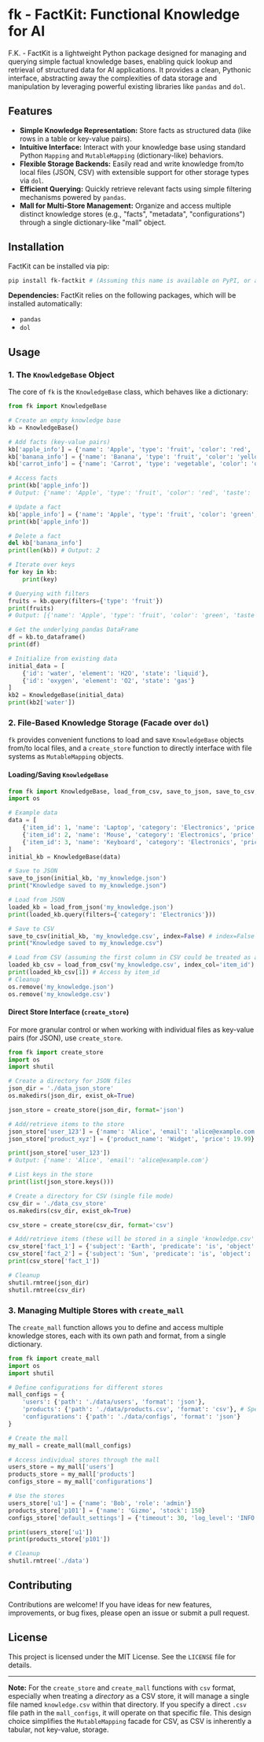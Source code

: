 
# fk - FactKit: Functional Knowledge for AI

F.K. - FactKit is a lightweight Python package designed for managing and querying simple factual knowledge bases, enabling quick lookup and retrieval of structured data for AI applications. It provides a clean, Pythonic interface, abstracting away the complexities of data storage and manipulation by leveraging powerful existing libraries like `pandas` and `dol`.

## Features

* **Simple Knowledge Representation:** Store facts as structured data (like rows in a table or key-value pairs).
* **Intuitive Interface:** Interact with your knowledge base using standard Python `Mapping` and `MutableMapping` (dictionary-like) behaviors.
* **Flexible Storage Backends:** Easily read and write knowledge from/to local files (JSON, CSV) with extensible support for other storage types via `dol`.
* **Efficient Querying:** Quickly retrieve relevant facts using simple filtering mechanisms powered by `pandas`.
* **Mall for Multi-Store Management:** Organize and access multiple distinct knowledge stores (e.g., "facts", "metadata", "configurations") through a single dictionary-like "mall" object.

## Installation

FactKit can be installed via pip:

```bash
pip install fk-factkit # (Assuming this name is available on PyPI, or adjust to local name)
```

**Dependencies:**
FactKit relies on the following packages, which will be installed automatically:
* `pandas`
* `dol`

## Usage

### 1. The `KnowledgeBase` Object

The core of `fk` is the `KnowledgeBase` class, which behaves like a dictionary:

```python
from fk import KnowledgeBase

# Create an empty knowledge base
kb = KnowledgeBase()

# Add facts (key-value pairs)
kb['apple_info'] = {'name': 'Apple', 'type': 'fruit', 'color': 'red', 'taste': 'sweet'}
kb['banana_info'] = {'name': 'Banana', 'type': 'fruit', 'color': 'yellow', 'taste': 'sweet'}
kb['carrot_info'] = {'name': 'Carrot', 'type': 'vegetable', 'color': 'orange', 'taste': 'earthy'}

# Access facts
print(kb['apple_info'])
# Output: {'name': 'Apple', 'type': 'fruit', 'color': 'red', 'taste': 'sweet'}

# Update a fact
kb['apple_info'] = {'name': 'Apple', 'type': 'fruit', 'color': 'green', 'taste': 'tart'}
print(kb['apple_info'])

# Delete a fact
del kb['banana_info']
print(len(kb)) # Output: 2

# Iterate over keys
for key in kb:
    print(key)

# Querying with filters
fruits = kb.query(filters={'type': 'fruit'})
print(fruits)
# Output: [{'name': 'Apple', 'type': 'fruit', 'color': 'green', 'taste': 'tart'}]

# Get the underlying pandas DataFrame
df = kb.to_dataframe()
print(df)

# Initialize from existing data
initial_data = [
    {'id': 'water', 'element': 'H2O', 'state': 'liquid'},
    {'id': 'oxygen', 'element': 'O2', 'state': 'gas'}
]
kb2 = KnowledgeBase(initial_data)
print(kb2['water'])
```

### 2. File-Based Knowledge Storage (Facade over `dol`)

`fk` provides convenient functions to load and save `KnowledgeBase` objects from/to local files, and a `create_store` function to directly interface with file systems as `MutableMapping` objects.

#### Loading/Saving `KnowledgeBase`

```python
from fk import KnowledgeBase, load_from_csv, save_to_json, save_to_csv, load_from_json
import os

# Example data
data = [
    {'item_id': 1, 'name': 'Laptop', 'category': 'Electronics', 'price': 1200},
    {'item_id': 2, 'name': 'Mouse', 'category': 'Electronics', 'price': 25},
    {'item_id': 3, 'name': 'Keyboard', 'category': 'Electronics', 'price': 75}
]
initial_kb = KnowledgeBase(data)

# Save to JSON
save_to_json(initial_kb, 'my_knowledge.json')
print("Knowledge saved to my_knowledge.json")

# Load from JSON
loaded_kb = load_from_json('my_knowledge.json')
print(loaded_kb.query(filters={'category': 'Electronics'}))

# Save to CSV
save_to_csv(initial_kb, 'my_knowledge.csv', index=False) # index=False to avoid writing pandas index
print("Knowledge saved to my_knowledge.csv")

# Load from CSV (assuming the first column in CSV could be treated as an index)
loaded_kb_csv = load_from_csv('my_knowledge.csv', index_col='item_id') # Specify the index column
print(loaded_kb_csv[1]) # Access by item_id
# Cleanup
os.remove('my_knowledge.json')
os.remove('my_knowledge.csv')
```

#### Direct Store Interface (`create_store`)

For more granular control or when working with individual files as key-value pairs (for JSON), use `create_store`.

```python
from fk import create_store
import os
import shutil

# Create a directory for JSON files
json_dir = './data_json_store'
os.makedirs(json_dir, exist_ok=True)

json_store = create_store(json_dir, format='json')

# Add/retrieve items to the store
json_store['user_123'] = {'name': 'Alice', 'email': 'alice@example.com'}
json_store['product_xyz'] = {'product_name': 'Widget', 'price': 19.99}

print(json_store['user_123'])
# Output: {'name': 'Alice', 'email': 'alice@example.com'}

# List keys in the store
print(list(json_store.keys()))

# Create a directory for CSV (single file mode)
csv_dir = './data_csv_store'
os.makedirs(csv_dir, exist_ok=True)

csv_store = create_store(csv_dir, format='csv')

# Add/retrieve items (these will be stored in a single 'knowledge.csv' file inside csv_dir)
csv_store['fact_1'] = {'subject': 'Earth', 'predicate': 'is', 'object': 'planet'}
csv_store['fact_2'] = {'subject': 'Sun', 'predicate': 'is', 'object': 'star'}
print(csv_store['fact_1'])

# Cleanup
shutil.rmtree(json_dir)
shutil.rmtree(csv_dir)
```

### 3. Managing Multiple Stores with `create_mall`

The `create_mall` function allows you to define and access multiple knowledge stores, each with its own path and format, from a single dictionary.

```python
from fk import create_mall
import os
import shutil

# Define configurations for different stores
mall_configs = {
    'users': {'path': './data/users', 'format': 'json'},
    'products': {'path': './data/products.csv', 'format': 'csv'}, # Specific CSV file
    'configurations': {'path': './data/configs', 'format': 'json'}
}

# Create the mall
my_mall = create_mall(mall_configs)

# Access individual stores through the mall
users_store = my_mall['users']
products_store = my_mall['products']
configs_store = my_mall['configurations']

# Use the stores
users_store['u1'] = {'name': 'Bob', 'role': 'admin'}
products_store['p101'] = {'name': 'Gizmo', 'stock': 150}
configs_store['default_settings'] = {'timeout': 30, 'log_level': 'INFO'}

print(users_store['u1'])
print(products_store['p101'])

# Cleanup
shutil.rmtree('./data')
```

## Contributing

Contributions are welcome! If you have ideas for new features, improvements, or bug fixes, please open an issue or submit a pull request.

## License

This project is licensed under the MIT License. See the `LICENSE` file for details.

---
**Note:** For the `create_store` and `create_mall` functions with `csv` format, especially when treating a *directory* as a CSV store, it will manage a single file named `knowledge.csv` within that directory. If you specify a direct `.csv` file path in the `mall_configs`, it will operate on that specific file. This design choice simplifies the `MutableMapping` facade for CSV, as CSV is inherently a tabular, not key-value, storage.